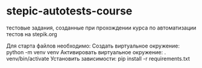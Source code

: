 # stepic-autotests-course

тестовые задания, созданные при прохождении курса по автоматизации тестов на stepik.org


Для старта файлов необходимо:
    Создать виртуальное окружение:
        python -m venv venv
    Активировать виртуальное окружение:
        . venv/bin/activate
    Установить зависимости:
        pip install -r requirements.txt